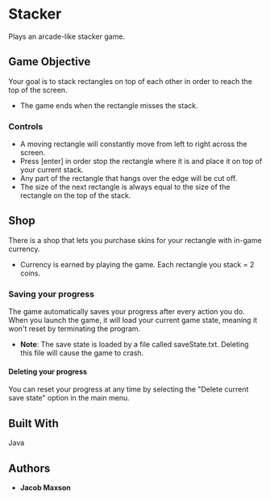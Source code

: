 # Stacker

Plays an arcade-like stacker game.

## Game Objective

Your goal is to stack rectangles on top of each other in order to reach the top of the screen.
* The game ends when the rectangle misses the stack.

### Controls

* A moving rectangle will constantly move from left to right across the screen.
* Press [enter] in order stop the rectangle where it is and place it on top of your current stack.
* Any part of the rectangle that hangs over the edge will be cut off.
* The size of the next rectangle is always equal to the size of the rectangle on the top of the stack.

## Shop

There is a shop that lets you purchase skins for your rectangle with in-game currency.
* Currency is earned by playing the game. Each rectangle you stack = 2 coins.

### Saving your progress

The game automatically saves your progress after every action you do.
When you launch the game, it will load your current game state, meaning it won't reset by terminating the program.

* **Note**: The save state is loaded by a file called saveState.txt. Deleting this file will cause the game to crash.

#### Deleting your progress

You can reset your progress at any time by selecting the "Delete current save state" option in the main menu.

## Built With

Java

## Authors
* **Jacob Maxson**
